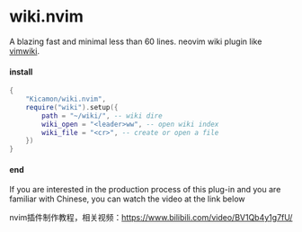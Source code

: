 # wiki.nvim
A blazing fast and minimal less than 60 lines. neovim wiki plugin like [vimwiki](https://github.com/vimwiki/vimwiki).

#### install
```lua
{
    "Kicamon/wiki.nvim",
    require("wiki").setup({
        path = "~/wiki/", -- wiki dire
        wiki_open = "<leader>ww", -- open wiki index
        wiki_file = "<cr>", -- create or open a file
    })
}
```

#### end

If you are interested in the production process of this plug-in and you are familiar with Chinese, you can watch the video at the link below

nvim插件制作教程，相关视频：https://www.bilibili.com/video/BV1Qb4y1g7fU/
